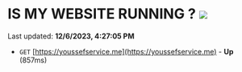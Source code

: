 # IS MY WEBSITE RUNNING ? [![](https://img.shields.io/static/v1?label=Sponsor&message=%E2%9D%A4&logo=GitHub&color=%23fe8e86)](https://github.com/sponsors/<username>)

Last updated: **12/6/2023, 4:27:05 PM**

- `GET` [https://youssefservice.me](https://youssefservice.me) - **Up** (857ms)

